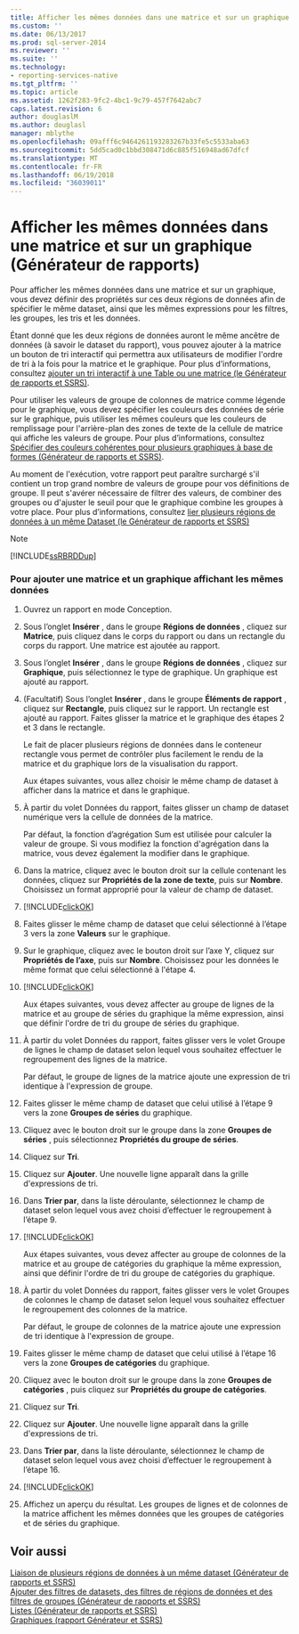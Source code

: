 ```yaml
---
title: Afficher les mêmes données dans une matrice et sur un graphique (Générateur de rapports) | Microsoft Docs
ms.custom: ''
ms.date: 06/13/2017
ms.prod: sql-server-2014
ms.reviewer: ''
ms.suite: ''
ms.technology:
- reporting-services-native
ms.tgt_pltfrm: ''
ms.topic: article
ms.assetid: 1262f283-9fc2-4bc1-9c79-457f7642abc7
caps.latest.revision: 6
author: douglaslM
ms.author: douglasl
manager: mblythe
ms.openlocfilehash: 09afff6c9464261193283267b33fe5c5533aba63
ms.sourcegitcommit: 5dd5cad0c1bbd308471d6c885f516948ad67dfcf
ms.translationtype: MT
ms.contentlocale: fr-FR
ms.lasthandoff: 06/19/2018
ms.locfileid: "36039011"
---
```

# <a name="display-the-same-data-on-a-matrix-and-a-chart-report-builder"></a>Afficher les mêmes données dans une matrice et sur un graphique (Générateur de rapports)
  Pour afficher les mêmes données dans une matrice et sur un graphique, vous devez définir des propriétés sur ces deux régions de données afin de spécifier le même dataset, ainsi que les mêmes expressions pour les filtres, les groupes, les tris et les données.  
  
 Étant donné que les deux régions de données auront le même ancêtre de données (à savoir le dataset du rapport), vous pouvez ajouter à la matrice un bouton de tri interactif qui permettra aux utilisateurs de modifier l'ordre de tri à la fois pour la matrice et le graphique. Pour plus d’informations, consultez [ajouter un tri interactif à une Table ou une matrice &#40;le Générateur de rapports et SSRS&#41;](add-interactive-sort-to-a-table-or-matrix-report-builder-and-ssrs.md).  
  
 Pour utiliser les valeurs de groupe de colonnes de matrice comme légende pour le graphique, vous devez spécifier les couleurs des données de série sur le graphique, puis utiliser les mêmes couleurs que les couleurs de remplissage pour l'arrière-plan des zones de texte de la cellule de matrice qui affiche les valeurs de groupe. Pour plus d’informations, consultez [Spécifier des couleurs cohérentes pour plusieurs graphiques à base de formes &#40;Générateur de rapports et SSRS&#41;](charts-report-builder-and-ssrs.md).  
  
 Au moment de l'exécution, votre rapport peut paraître surchargé s'il contient un trop grand nombre de valeurs de groupe pour vos définitions de groupe. Il peut s'avérer nécessaire de filtrer des valeurs, de combiner des groupes ou d'ajuster le seuil pour que le graphique combine les groupes à votre place. Pour plus d’informations, consultez [lier plusieurs régions de données à un même Dataset &#40;le Générateur de rapports et SSRS&#41;](linking-multiple-data-regions-to-the-same-dataset-report-builder-and-ssrs.md)  
  
> [!NOTE]  
>  [!INCLUDE[ssRBRDDup](../../includes/ssrbrddup-md.md)]  
  
### <a name="to-add-a-matrix-and-chart-to-display-the-same-data"></a>Pour ajouter une matrice et un graphique affichant les mêmes données  
  
1.  Ouvrez un rapport en mode Conception.  
  
2.  Sous l’onglet **Insérer** , dans le groupe **Régions de données** , cliquez sur **Matrice**, puis cliquez dans le corps du rapport ou dans un rectangle du corps du rapport. Une matrice est ajoutée au rapport.  
  
3.  Sous l’onglet **Insérer** , dans le groupe **Régions de données** , cliquez sur **Graphique**, puis sélectionnez le type de graphique. Un graphique est ajouté au rapport.  
  
4.  (Facultatif) Sous l’onglet **Insérer** , dans le groupe **Éléments de rapport** , cliquez sur **Rectangle**, puis cliquez sur le rapport. Un rectangle est ajouté au rapport. Faites glisser la matrice et le graphique des étapes 2 et 3 dans le rectangle.  
  
     Le fait de placer plusieurs régions de données dans le conteneur rectangle vous permet de contrôler plus facilement le rendu de la matrice et du graphique lors de la visualisation du rapport.  
  
     Aux étapes suivantes, vous allez choisir le même champ de dataset à afficher dans la matrice et dans le graphique.  
  
5.  À partir du volet Données du rapport, faites glisser un champ de dataset numérique vers la cellule de données de la matrice.  
  
     Par défaut, la fonction d’agrégation Sum est utilisée pour calculer la valeur de groupe. Si vous modifiez la fonction d'agrégation dans la matrice, vous devez également la modifier dans le graphique.  
  
6.  Dans la matrice, cliquez avec le bouton droit sur la cellule contenant les données, cliquez sur **Propriétés de la zone de texte**, puis sur **Nombre**. Choisissez un format approprié pour la valeur de champ de dataset.  
  
7.  [!INCLUDE[clickOK](../../includes/clickok-md.md)]  
  
8.  Faites glisser le même champ de dataset que celui sélectionné à l’étape 3 vers la zone **Valeurs** sur le graphique.  
  
9. Sur le graphique, cliquez avec le bouton droit sur l’axe Y, cliquez sur **Propriétés de l’axe**, puis sur **Nombre**. Choisissez pour les données le même format que celui sélectionné à l'étape 4.  
  
10. [!INCLUDE[clickOK](../../includes/clickok-md.md)]  
  
     Aux étapes suivantes, vous devez affecter au groupe de lignes de la matrice et au groupe de séries du graphique la même expression, ainsi que définir l'ordre de tri du groupe de séries du graphique.  
  
11. À partir du volet Données du rapport, faites glisser vers le volet Groupe de lignes le champ de dataset selon lequel vous souhaitez effectuer le regroupement des lignes de la matrice.  
  
     Par défaut, le groupe de lignes de la matrice ajoute une expression de tri identique à l'expression de groupe.  
  
12. Faites glisser le même champ de dataset que celui utilisé à l’étape 9 vers la zone **Groupes de séries** du graphique.  
  
13. Cliquez avec le bouton droit sur le groupe dans la zone **Groupes de séries** , puis sélectionnez **Propriétés du groupe de séries**.  
  
14. Cliquez sur **Tri**.  
  
15. Cliquez sur **Ajouter**. Une nouvelle ligne apparaît dans la grille d'expressions de tri.  
  
16. Dans **Trier par**, dans la liste déroulante, sélectionnez le champ de dataset selon lequel vous avez choisi d’effectuer le regroupement à l’étape 9.  
  
17. [!INCLUDE[clickOK](../../includes/clickok-md.md)]  
  
     Aux étapes suivantes, vous devez affecter au groupe de colonnes de la matrice et au groupe de catégories du graphique la même expression, ainsi que définir l'ordre de tri du groupe de catégories du graphique.  
  
18. À partir du volet Données du rapport, faites glisser vers le volet Groupes de colonnes le champ de dataset selon lequel vous souhaitez effectuer le regroupement des colonnes de la matrice.  
  
     Par défaut, le groupe de colonnes de la matrice ajoute une expression de tri identique à l'expression de groupe.  
  
19. Faites glisser le même champ de dataset que celui utilisé à l’étape 16 vers la zone **Groupes de catégories** du graphique.  
  
20. Cliquez avec le bouton droit sur le groupe dans la zone **Groupes de catégories** , puis cliquez sur **Propriétés du groupe de catégories**.  
  
21. Cliquez sur **Tri**.  
  
22. Cliquez sur **Ajouter**. Une nouvelle ligne apparaît dans la grille d'expressions de tri.  
  
23. Dans **Trier par**, dans la liste déroulante, sélectionnez le champ de dataset selon lequel vous avez choisi d’effectuer le regroupement à l’étape 16.  
  
24. [!INCLUDE[clickOK](../../includes/clickok-md.md)]  
  
25. Affichez un aperçu du résultat. Les groupes de lignes et de colonnes de la matrice affichent les mêmes données que les groupes de catégories et de séries du graphique.  
  
## <a name="see-also"></a>Voir aussi  
 [Liaison de plusieurs régions de données à un même dataset &#40;Générateur de rapports et SSRS&#41;](linking-multiple-data-regions-to-the-same-dataset-report-builder-and-ssrs.md)   
 [Ajouter des filtres de datasets, des filtres de régions de données et des filtres de groupes &#40;Générateur de rapports et SSRS&#41;](add-dataset-filters-data-region-filters-and-group-filters.md)   
 [Listes &#40;Générateur de rapports et SSRS&#41;](tables-matrices-and-lists-report-builder-and-ssrs.md)   
 [Graphiques &#40;rapport Générateur et SSRS&#41;](charts-report-builder-and-ssrs.md)  
  
  